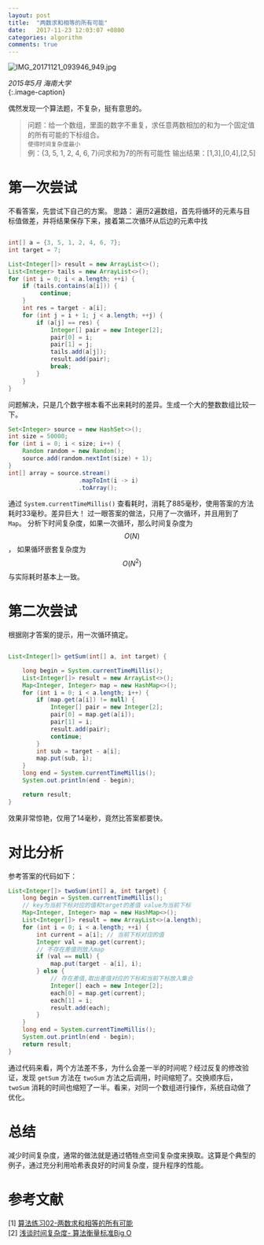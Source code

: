 ```yaml
---
layout: post
title:  "两数求和相等的所有可能"
date:   2017-11-23 12:03:07 +0800
categories: algorithm
comments: true
---  
```

![IMG_20171121_093946_949.jpg](http://upload-images.jianshu.io/upload_images/1335634-c85b2f678a9f4ffe.jpg?imageMogr2/auto-orient/strip%7CimageView2/2/w/1240)

*2015年5月 海南大学*  
{:.image-caption}  

偶然发现一个算法题，不复杂，挺有意思的。

>问题：给一个数组，里面的数字不重复，求任意两数相加的和为一个固定值的所有可能的下标组合。  
 `使得时间复杂度最小`  
>例：{3, 5, 1, 2, 4, 6, 7}问求和为7的所有可能性
输出结果：[1,3],[0,4],[2,5]  

# 第一次尝试

不看答案，先尝试下自己的方案。 
思路： 遍历2遍数组，首先将循环的元素与目标值做差，并将结果保存下来，接着第二次循环从后边的元素中找

```java

int[] a = {3, 5, 1, 2, 4, 6, 7};
int target = 7;

List<Integer[]> result = new ArrayList<>();
List<Integer> tails = new ArrayList<>();
for (int i = 0; i < a.length; ++i) {
    if (tails.contains(a[i])) {
         continue;
    }
    int res = target - a[i];
    for (int j = i + 1; j < a.length; ++j) {
        if (a[j] == res) {
            Integer[] pair = new Integer[2];
            pair[0] = i;
            pair[1] = j;
            tails.add(a[j]);
            result.add(pair);
            break;
        }
    }
}

```
问题解决，只是几个数字根本看不出来耗时的差异。生成一个大的整数数组比较一下。
```java
Set<Integer> source = new HashSet<>();
int size = 50000;
for (int i = 0; i < size; i++) {
    Random random = new Random();
    source.add(random.nextInt(size) + 1);
}
int[] array = source.stream()
                    .mapToInt(i -> i)
                    .toArray();
```

通过 `System.currentTimeMillis()` 查看耗时，消耗了885毫秒，使用答案的方法耗时33毫秒。差异巨大！
过一眼答案的做法，只用了一次循环，并且用到了 `Map`。 分析下时间复杂度，如果一次循环，那么时间复杂度为 $$O(N)$$， 如果循环嵌套复杂度为 $$O(N^2)$$ 与实际耗时基本上一致。  

# 第二次尝试

根据刚才答案的提示，用一次循环搞定。
```java

List<Integer[]> getSum(int[] a, int target) {

    long begin = System.currentTimeMillis();
    List<Integer[]> result = new ArrayList<>();
    Map<Integer, Integer> map = new HashMap<>();
    for (int i = 0; i < a.length; i++) {
        if (map.get(a[i]) != null) {
            Integer[] pair = new Integer[2];
            pair[0] = map.get(a[i]);
            pair[1] = i;
            result.add(pair);
            continue;
        }
        int sub = target - a[i];
        map.put(sub, i);
    }
    long end = System.currentTimeMillis();
    System.out.println(end - begin);

    return result;
}

```  
效果非常惊艳，仅用了14毫秒，竟然比答案都要快。

# 对比分析

参考答案的代码如下：  

```java
List<Integer[]> twoSum(int[] a, int target) {
    long begin = System.currentTimeMillis();
    // key为当前下标对应的值和target的差值 value为当前下标
    Map<Integer, Integer> map = new HashMap<>();    
    List<Integer[]> result = new ArrayList<>(a.length);
    for (int i = 0; i < a.length; ++i) {
        int current = a[i]; // 当前下标对应的值
        Integer val = map.get(current);
        // 不存在差值则放入map
        if (val == null) {
            map.put(target - a[i], i);
        } else {
            // 存在差值,取出差值对应的下标和当前下标放入集合
            Integer[] each = new Integer[2];
            each[0] = map.get(current);
            each[1] = i;
            result.add(each);
        }
    }
    long end = System.currentTimeMillis();
    System.out.println(end - begin);
    return result;
}
```

通过代码来看，两个方法差不多，为什么会差一半的时间呢？经过反复的修改验证，发现 `getSum` 方法在 `twoSum` 方法之后调用，时间缩短了。交换顺序后，`twoSum` 消耗的时间也缩短了一半。看来，对同一个数组进行操作，系统自动做了优化。  

# 总结

减少时间复杂度，通常的做法就是通过牺牲点空间复杂度来换取。这算是个典型的例子，通过充分利用哈希表良好的时间复杂度，提升程序的性能。


# 参考文献  

[1] [算法练习02-两数求和相等的所有可能](http://benjaminwhx.com/2016/09/04/%E7%AE%97%E6%B3%95%E7%BB%83%E4%B9%A002-%E4%B8%A4%E6%95%B0%E6%B1%82%E5%92%8C%E7%9B%B8%E7%AD%89%E7%9A%84%E6%89%80%E6%9C%89%E5%8F%AF%E8%83%BD/)  
[2] [浅谈时间复杂度- 算法衡量标准Big O](http://www.cnblogs.com/chuanheliu/p/6389037.html)